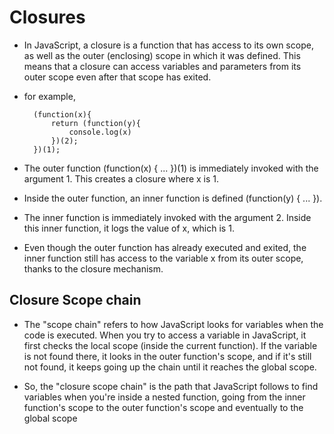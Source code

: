 # Closures
- In JavaScript, a closure is a function that has access to its own scope, as well as the outer (enclosing) scope in which it was defined. This means that a closure can access variables and parameters from its outer scope even after that scope has exited.
- for example, 

        (function(x){
            return (function(y){
                console.log(x)
            })(2);
        })(1);

- The outer function (function(x) { ... })(1) is immediately invoked with the argument 1. This creates a closure where x is 1.
- Inside the outer function, an inner function is defined (function(y) { ... }).
- The inner function is immediately invoked with the argument 2. Inside this inner function, it logs the value of x, which is 1.
- Even though the outer function has already executed and exited, the inner function still has access to the variable x from its outer scope, thanks to the closure mechanism.

## Closure Scope chain 
- The "scope chain" refers to how JavaScript looks for variables when the code is executed. When you try to access a variable in JavaScript, it first checks the local scope (inside the current function). If the variable is not found there, it looks in the outer function's scope, and if it's still not found, it keeps going up the chain until it reaches the global scope.

- So, the "closure scope chain" is the path that JavaScript follows to find variables when you're inside a nested function, going from the inner function's scope to the outer function's scope and eventually to the global scope